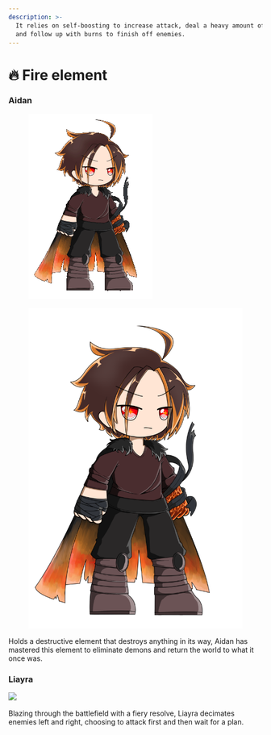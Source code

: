 ```yaml
---
description: >-
  It relies on self-boosting to increase attack, deal a heavy amount of damage,
  and follow up with burns to finish off enemies.
---
```


# 🔥 Fire element

### **Aidan**

<figure><img src="../../../.gitbook/assets/Fire_Male.gif" alt=""><figcaption></figcaption></figure>

<figure><img src="../../../.gitbook/assets/Fire_Male-01-01.svg" alt=""><figcaption></figcaption></figure>

Holds a destructive element that destroys anything in its way, Aidan has mastered this element to eliminate demons and return the world to what it once was.

### Liayra

![](../../../.gitbook/assets/1\_w-iVExiJAjX-c2SEOKdlVA.png)

Blazing through the battlefield with a fiery resolve, Liayra decimates enemies left and right, choosing to attack first and then wait for a plan.
